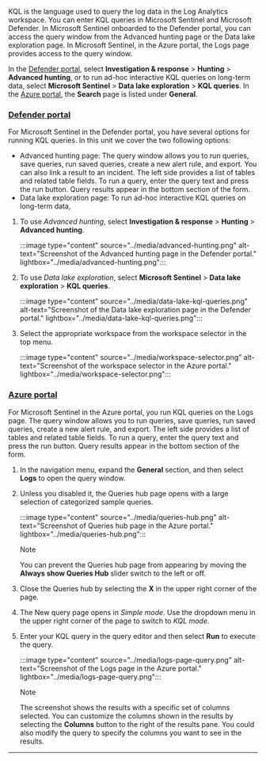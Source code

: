KQL is the language used to query the log data in the Log Analytics workspace. You can enter KQL queries in Microsoft Sentinel and Microsoft Defender. In Microsoft Sentinel onboarded to the Defender portal, you can access the query window from the Advanced hunting page or the Data lake exploration page. In Microsoft Sentinel, in the Azure portal, the Logs page provides access to the query window.

In the [Defender portal](https://security.microsoft.com/), select **Investigation & response** > **Hunting** > **Advanced hunting**, or to run ad-hoc interactive KQL queries on long-term data, select **Microsoft Sentinel** > **Data lake exploration** > **KQL queries**. In the [Azure portal](https://portal.azure.com), the **Search** page is listed under **General**.

### [Defender portal](#tab/defender-portal)

For Microsoft Sentinel in the Defender portal, you have several options for running KQL queries. In this unit we cover the two following options:

- Advanced hunting page: The query window allows you to run queries, save queries, run saved queries, create a new alert rule, and export. You can also link a result to an incident. The left side provides a list of tables and related table fields. To run a query, enter the query text and press the run button. Query results appear in the bottom section of the form.
- Data lake exploration page: To run ad-hoc interactive KQL queries on long-term data,

1. To use *Advanced hunting*, select **Investigation & response** > **Hunting** > **Advanced hunting**.

    :::image type="content" source="../media/advanced-hunting.png" alt-text="Screenshot of the Advanced hunting page in the Defender portal." lightbox="../media/advanced-hunting.png":::

1. To use *Data lake exploration*, select **Microsoft Sentinel** > **Data lake exploration** > **KQL queries**.

    :::image type="content" source="../media/data-lake-kql-queries.png" alt-text="Screenshot of the Data lake exploration page in the Defender portal." lightbox="../media/data-lake-kql-queries.png":::

1. Select the appropriate workspace from the workspace selector in the top menu.

    :::image type="content" source="../media/workspace-selector.png" alt-text="Screenshot of the workspace selector in the Azure portal." lightbox="../media/workspace-selector.png":::

### [Azure portal](#tab/azure-portal)

For Microsoft Sentinel in the Azure portal, you run KQL queries on the Logs page. The query window allows you to run queries, save queries, run saved queries, create a new alert rule, and export. The left side provides a list of tables and related table fields. To run a query, enter the query text and press the run button. Query results appear in the bottom section of the form.

1. In the navigation menu, expand the **General** section, and then select **Logs** to open the query window.

1. Unless you disabled it, the Queries hub page opens with a large selection of categorized sample queries.

   :::image type="content" source="../media/queries-hub.png" alt-text="Screenshot of Queries hub page in the Azure portal." lightbox="../media/queries-hub.png":::

    > [!NOTE]
    > You can prevent the Queries hub page from appearing by moving the **Always show Queries Hub** slider switch to the left or off.

1. Close the Queries hub by selecting the **X** in the upper right corner of the page.

1. The New query page opens in *Simple mode*. Use the dropdown menu in the upper right corner of the page to switch to *KQL mode*.

1. Enter your KQL query in the query editor and then select **Run** to execute the query.

   :::image type="content" source="../media/logs-page-query.png" alt-text="Screenshot of the Logs page in the Azure portal." lightbox="../media/logs-page-query.png":::

    > [!NOTE]
    > The screenshot shows the results with a specific set of columns selected. You can customize the columns shown in the results by selecting the **Columns** button to the right of the results pane. You could also modify the query to specify the columns you want to see in the results.

---
